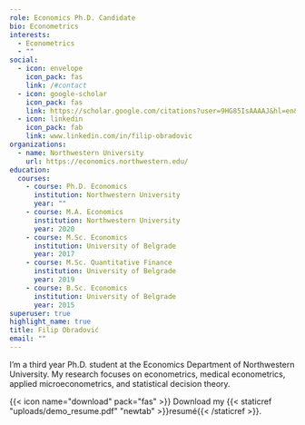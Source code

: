 ```yaml
---
role: Economics Ph.D. Candidate
bio: Econometrics
interests:
  - Econometrics
  - ""
social:
  - icon: envelope
    icon_pack: fas
    link: /#contact
  - icon: google-scholar
    icon_pack: fas
    link: https://scholar.google.com/citations?user=9HG85IsAAAAJ&hl=en&oi=ao
  - icon: linkedin
    icon_pack: fab
    link: www.linkedin.com/in/filip-obradovic
organizations:
  - name: Northwestern University
    url: https://economics.northwestern.edu/
education:
  courses:
    - course: Ph.D. Economics
      institution: Northwestern University
      year: ""
    - course: M.A. Economics
      institution: Northwestern University
      year: 2020
    - course: M.Sc. Economics
      institution: University of Belgrade
      year: 2017
    - course: M.Sc. Quantitative Finance
      institution: University of Belgrade
      year: 2019
    - course: B.Sc. Economics
      institution: University of Belgrade
      year: 2015
superuser: true
highlight_name: true
title: Filip Obradović
email: ""
---
```

I’m a third year Ph.D. student at the Economics Department of Northwestern University. My research focuses on econometrics, medical econometrics, applied microeconometrics, and statistical decision theory.

{{< icon name="download" pack="fas" >}} Download my {{< staticref "uploads/demo_resume.pdf" "newtab" >}}resumé{{< /staticref >}}.